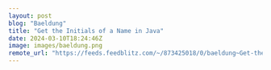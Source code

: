 ```yaml
---
layout: post
blog: "Baeldung"
title: "Get the Initials of a Name in Java"
date: 2024-03-10T18:24:46Z
image: images/baeldung.png
remote_url: "https://feeds.feedblitz.com/~/873425018/0/baeldung~Get-the-Initials-of-a-Name-in-Java"
---
```

